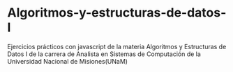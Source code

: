 # Algoritmos-y-estructuras-de-datos-I
Ejercicios prácticos con javascript de la materia Algoritmos y Estructuras de Datos I de la carrera de Analista en Sistemas de Computación de la Universidad Nacional de Misiones(UNaM)
